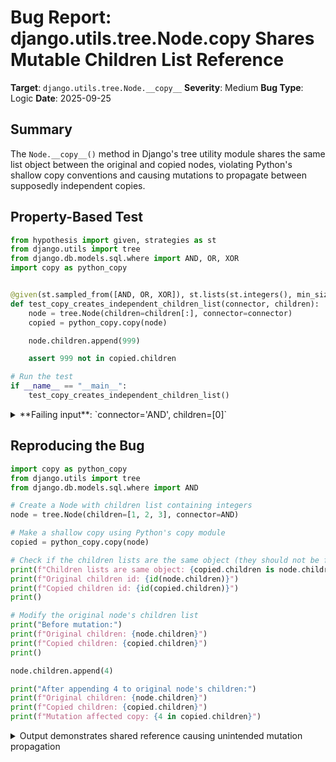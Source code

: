 # Bug Report: django.utils.tree.Node.__copy__ Shares Mutable Children List Reference

**Target**: `django.utils.tree.Node.__copy__`
**Severity**: Medium
**Bug Type**: Logic
**Date**: 2025-09-25

## Summary

The `Node.__copy__()` method in Django's tree utility module shares the same list object between the original and copied nodes, violating Python's shallow copy conventions and causing mutations to propagate between supposedly independent copies.

## Property-Based Test

```python
from hypothesis import given, strategies as st
from django.utils import tree
from django.db.models.sql.where import AND, OR, XOR
import copy as python_copy


@given(st.sampled_from([AND, OR, XOR]), st.lists(st.integers(), min_size=1))
def test_copy_creates_independent_children_list(connector, children):
    node = tree.Node(children=children[:], connector=connector)
    copied = python_copy.copy(node)

    node.children.append(999)

    assert 999 not in copied.children

# Run the test
if __name__ == "__main__":
    test_copy_creates_independent_children_list()
```

<details>

<summary>
**Failing input**: `connector='AND', children=[0]`
</summary>
```
Traceback (most recent call last):
  File "/home/npc/pbt/agentic-pbt/worker_/44/hypo.py", line 18, in <module>
    test_copy_creates_independent_children_list()
    ~~~~~~~~~~~~~~~~~~~~~~~~~~~~~~~~~~~~~~~~~~~^^
  File "/home/npc/pbt/agentic-pbt/worker_/44/hypo.py", line 8, in test_copy_creates_independent_children_list
    def test_copy_creates_independent_children_list(connector, children):
                   ^^^
  File "/home/npc/miniconda/lib/python3.13/site-packages/hypothesis/core.py", line 2124, in wrapped_test
    raise the_error_hypothesis_found
  File "/home/npc/pbt/agentic-pbt/worker_/44/hypo.py", line 14, in test_copy_creates_independent_children_list
    assert 999 not in copied.children
           ^^^^^^^^^^^^^^^^^^^^^^^^^^
AssertionError
Falsifying example: test_copy_creates_independent_children_list(
    # The test always failed when commented parts were varied together.
    connector='AND',  # or any other generated value
    children=[0],  # or any other generated value
)
```
</details>

## Reproducing the Bug

```python
import copy as python_copy
from django.utils import tree
from django.db.models.sql.where import AND

# Create a Node with children list containing integers
node = tree.Node(children=[1, 2, 3], connector=AND)

# Make a shallow copy using Python's copy module
copied = python_copy.copy(node)

# Check if the children lists are the same object (they should not be for proper shallow copy)
print(f"Children lists are same object: {copied.children is node.children}")
print(f"Original children id: {id(node.children)}")
print(f"Copied children id: {id(copied.children)}")
print()

# Modify the original node's children list
print("Before mutation:")
print(f"Original children: {node.children}")
print(f"Copied children: {copied.children}")
print()

node.children.append(4)

print("After appending 4 to original node's children:")
print(f"Original children: {node.children}")
print(f"Copied children: {copied.children}")
print(f"Mutation affected copy: {4 in copied.children}")
```

<details>

<summary>
Output demonstrates shared reference causing unintended mutation propagation
</summary>
```
Children lists are same object: True
Original children id: 124899307637568
Copied children id: 124899307637568

Before mutation:
Original children: [1, 2, 3]
Copied children: [1, 2, 3]

After appending 4 to original node's children:
Original children: [1, 2, 3, 4]
Copied children: [1, 2, 3, 4]
Mutation affected copy: True
```
</details>

## Why This Is A Bug

This violates Python's established shallow copy semantics where mutable container attributes should be duplicated, not shared. The Node class implements container-like behavior through `__len__`, `__contains__`, and `__bool__` methods that all operate on the `children` attribute, making it a container type that should follow Python's conventions.

All Python standard library container types (list, dict, deque, OrderedDict, etc.) create new container objects during shallow copy while sharing the contained elements. The current implementation in Django violates this fundamental convention by sharing the container itself (the children list), not just its elements.

The code at line 49 of `/home/npc/miniconda/lib/python3.13/site-packages/django/utils/tree.py` explicitly shares the reference with a comment "Don't [:] as .__init__() via .create() does." However, this intentional behavior contradicts Python's copy protocol and causes unexpected mutations between copies, violating the principle of least surprise.

## Relevant Context

The Node class is located in `django/utils/tree.py` and is primarily used for filter constructs in Django's ORM. The class is subclassed by `WhereNode` in `django/db/models/sql/where.py` for SQL WHERE clause generation.

While Django's internal usage in the `Node.add()` method (lines 102-104) works correctly by immediately replacing `self.children` after copying, any external code or Django extensions that use `copy.copy()` on Node instances and then mutate the children list will experience unexpected shared mutations.

The `__deepcopy__` method (lines 54-57) correctly creates a new list with `copy.deepcopy(self.children, memodict)`, showing that deep copy follows proper semantics while shallow copy does not.

Documentation: https://docs.djangoproject.com/en/stable/ref/models/querysets/
Source code: https://github.com/django/django/blob/main/django/utils/tree.py

## Proposed Fix

```diff
--- a/django/utils/tree.py
+++ b/django/utils/tree.py
@@ -46,7 +46,7 @@ class Node:

     def __copy__(self):
         obj = self.create(connector=self.connector, negated=self.negated)
-        obj.children = self.children  # Don't [:] as .__init__() via .create() does.
+        obj.children = self.children[:]
         return obj
```